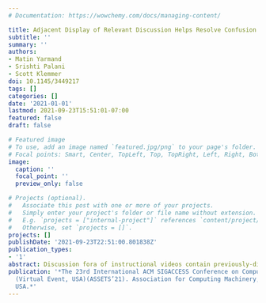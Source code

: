 ```yaml
---
# Documentation: https://wowchemy.com/docs/managing-content/

title: Adjacent Display of Relevant Discussion Helps Resolve Confusion
subtitle: ''
summary: ''
authors:
- Matin Yarmand
- Srishti Palani
- Scott Klemmer
doi: 10.1145/3449217
tags: []
categories: []
date: '2021-01-01'
lastmod: 2021-09-23T15:51:01-07:00
featured: false
draft: false

# Featured image
# To use, add an image named `featured.jpg/png` to your page's folder.
# Focal points: Smart, Center, TopLeft, Top, TopRight, Left, Right, BottomLeft, Bottom, BottomRight.
image:
  caption: ''
  focal_point: ''
  preview_only: false

# Projects (optional).
#   Associate this post with one or more of your projects.
#   Simply enter your project's folder or file name without extension.
#   E.g. `projects = ["internal-project"]` references `content/project/deep-learning/index.md`.
#   Otherwise, set `projects = []`.
projects: []
publishDate: '2021-09-23T22:51:00.801838Z'
publication_types:
- '1'
abstract: Discussion fora of instructional videos contain previously-discussed questions and answers. These video comments can resolve many points of confusion for learners. However, finding relevant content in a separated discussion forum is challenging and disruptive to learning flow. This paper introduces Adjacent Display of Relevant Discussion (ADRD). It displays threaded comments in a panel adjacent to the video and dynamically updates the content of the panel based on the time of the video. In a between-subjects lab study (n=20), ADRD helped participants resolve confusion points, skim and read comments, and encouraged video interaction.
publication: '*The 23rd International ACM SIGACCESS Conference on Computers and Accessibility
  (Virtual Event, USA)(ASSETS’21). Association for Computing Machinery, Virtual Event,
  USA.*'
---
```

